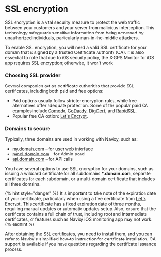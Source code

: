 # SSL encryption

SSL encryption is a vital security measure to protect the web traffic between your customers and your server from malicious interception. This technology safeguards sensitive information from being accessed by unauthorized individuals, particularly man-in-the-middle attackers.

To enable SSL encryption, you will need a valid SSL certificate for your domain that is signed by a trusted Certificate Authority (CA). It is also essential to note that due to iOS security policy, the X-GPS Monitor for iOS app requires SSL encryption; otherwise, it won't work.

### Choosing SSL provider

Several companies act as certificate authorities that provide SSL certificates, including both paid and free options:

* Paid options usually follow stricter encryption rules, while free alternatives offer adequate protection. Some of the popular paid CA examples include [Comodo](https://ssl.comodoca.com/), [GoDaddy](https://www.godaddy.com/web-security/ssl-certificate), [DigiCert](https://www.digicert.com/), and [RapidSSL](https://www.rapidssl.com/).
* Popular free CA option: [Let's Encrypt](https://letsencrypt.org/).

### Domains to secure

Typically, three domains are used in working with Navixy, such as:

* [my.domain.com](http://my.domain.com) – for user web interface
* [panel.domain.com](http://panel.domain.com) – for Admin panel
* [api.domain.com](http://api.domain.com) – for API calls

You have several options to use SSL encryption for your domains, such as issuing a wildcard certificate for all subdomains **\*.domain.com**, separate certificates for each subdomain, or a multi-domain certificate that includes all three domains.

{% hint style="danger" %}
It is important to take note of the expiration date of your certificate, particularly when using a free certificate from [Let's Encrypt](https://letsencrypt.org/). This certificate has a fixed expiration date of three months, requiring manual updates or automatic updates setup. Also, ensure that the certificate contains a full chain of trust, including root and intermediate certificates, or features such as Navixy iOS monitoring app may not work.
{% endhint %}

After obtaining the SSL certificates, you need to install them, and you can refer to Navixy's simplified how-to instruction for certificate installation. CA support is available if you have questions regarding the certificate issuance process.

